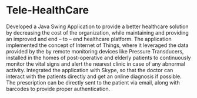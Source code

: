 # Tele-HealthCare
Developed a Java Swing Application to provide a better healthcare solution by decreasing the cost of the organization, while maintaining and providing an improved and end – to – end healthcare platform. The application implemented the concept of Internet of Things, where it leveraged the data provided by the by remote monitoring devices like Pressure Transducers, installed in the homes of post-operative and elderly patients to continuously monitor the vital signs and alert the nearest clinic in case of any abnormal activity. Integrated the application with Skype, so that the doctor can interact with the patients directly and get an online diagnosis if possible. The prescription can be directly sent to the patient via email, along with barcodes to provide proper authentication.
